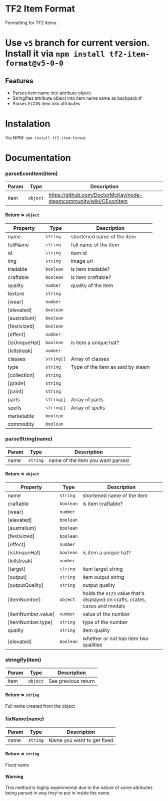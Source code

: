 # TF2 Item Format
Formatting for TF2 items.

Use `v5` branch for current version.
Install it via `npm install tf2-item-format@v5-0-0`
=======

## Features
- Parses item name into attribute object
- Stringifies attribute object into item name same as backpack.tf
- Parses ECON item into attributes

# Instalation
Via NPM: `npm install tf2-item-format`

# Documentation
### parseEconItem(item)
Param | Type | Description
----- | ---- | -----------
item | `object` | https://github.com/DoctorMcKay/node-steamcommunity/wiki/CEconItem

#### Return => `object`
Property | Type | Description
-------- | ---- | -----------
name | `string` | shortened name of the item
fullName | `string` | full name of the item
id | `string` | item id
img | `string` | image url
tradable | `boolean` | is item tradable?
craftable | `boolean` | is item craftable?
quality | `number` | quality of the item
texture | `string` |
[wear] | `number` |
[elevated] | `boolean` |
[australium] | `boolean` |
[festivized] | `boolean` |
[effect] | `number` |
[isUniqueHat] | `boolean` | is item a unique hat?
[killstreak] | `number` |
classes | `string[]` | Array of classes
type | `string` | Type of the item as said by steam
[collection] | `string` |
[grade] | `string` |
[paint] | `string` |
parts | `string[]` | Array of parts
spells | `string[]` | Array of spells
marketable | `boolean` |
commodity | `boolean` |

### parseString(name)
Param | Type | Description
----- | ---- | -----------
name | `string` | name of the item you want parsed

#### Return => `object`
Property | Type | Description
-------- | ---- | -----------
name | `string` | shortened name of the item
craftable | `boolean` | is item craftable?
[wear] | `number` |
[elevated] | `boolean` |
[australium] | `boolean` |
[festivized] | `boolean` |
[effect] | `number` |
[isUniqueHat] | `boolean` | is item a unique hat?
[killstreak] | `number` |
[target] | `string` | item target string
[output] | `string` | item output string
[outputQuality] | `string` | output quality
[itemNumber] | `object` | holds the `#123` value that's displayed on crafts, crates, cases and medals
[itemNumber.value] | `number` | value of the number
[itemNumber.type] | `string` | type of the number
quality | `string` | item quality
[elevated] | `boolean` | whether or not has item two qualities

### stringify(item)
Param | Type | Description
----- | ---- | -----------
item | `object` | See previous return

#### Return => `string`
Full name created from the object

### fixName(name)
Param | Type | Description
----- | ---- | -----------
name | `string` | Name you want to get fixed

#### Return => `string`
Fixed name

#### Warning
This method is highly experimental due to the
nature of some attributes being parsed in way
they're put in inside the name.
